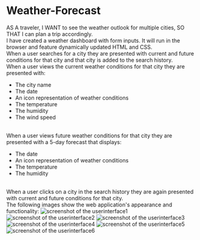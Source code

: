 # Weather-Forecast

AS A traveler, I WANT to see the weather outlook for multiple cities, SO THAT I can plan a trip accordingly.
<br>
I have created a weather dashboard with form inputs. It will run in the browser and feature dynamically updated HTML and CSS.
<br>
When a user searches for a city they are presented with current and future conditions for that city and that city is added to the search history. 
<br>
When a user views the current weather conditions for that city they are presented with:
<ul>
<li>
The city name
</li>
<li>
The date
</li>
<li>
An icon representation of weather conditions
</li>
<li>
The temperature
</li>
<li>
The humidity
</li>
<li>
The wind speed
</li>
</ul>

<br>
When a user views future weather conditions for that city they are presented with a 5-day forecast that displays:
<ul>
<li>
The date
</li>
<li>
An icon representation of weather conditions
</li>
<li>
The temperature
</li>
<li>
The humidity
</li>
</ul>

<br>
When a user clicks on a city in the search history they are again presented with current and future conditions for that city.
<br>
The following images show the web application's appearance and functionality:

<img src="assets\lmages\screenshot\screenshot1.PNG" alt="screenshot of the userinterface1">
<img src="assets\lmages\screenshot\screenshot2.PNG" alt="screenshot of the userinterface2">
<img src="assets\lmages\screenshot\screenshot3.PNG" alt="screenshot of the userinterface3">
<img src="assets\lmages\screenshot\screenshot4.PNG" alt="screenshot of the userinterface4">
<img src="assets\lmages\screenshot\screenshot5.PNG" alt="screenshot of the userinterface5">
<img src="assets\lmages\screenshot\screenshot6.PNG" alt="screenshot of the userinterface6">
